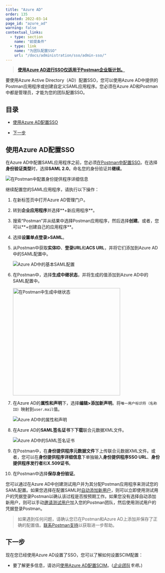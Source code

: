 ```yaml
---
title: "Azure AD"
order: 135
updated: 2022-03-14
page_id: "azure_ad"
warning: false
contextual_links:
  - type: section
    name: "前提条件"
  - type: link
    name: "为团队配置SSO"
    url: "/docs/administration/sso/admin-sso/"
---
```


> **[使用Azure AD进行SSO仅适用于Postman企业版计划。](https://www.postman.com/pricing)**

要使用Azure Active Directory（AD）配置SSO，您可以使用Azure AD中提供的Postman应用程序或创建自定义SAML应用程序。您必须在Azure AD和Postman中都是管理员，才能为您的团队配置SSO。

## 目录

* [使用Azure AD配置SSO](#使用Azure-AD配置SSO)

* [下一步](#下一步)

## 使用Azure AD配置SSO

在Azure AD中配置SAML应用程序之前，您必须[在Postman中配置SSO](/docs/administration/sso/admin-sso/)。在选择**身份验证类型**时，选择**SAML 2.0**。命名您的身份验证并**继续**。

<img alt="在Postman中配置身份提供程序详细信息" src="https://assets.postman.com/postman-docs/configure-identity-provider-details-v9.14.jpg"/>

继续配置您的SAML应用程序，请执行以下操作：

1. 在新标签页中打开Azure AD管理门户。
1. 转到**企业应用程序**并选择**+新应用程序**。
1. 搜索“Postman”并从结果中选择Postman应用程序，然后选择**创建**。或者，您可以**+创建自己的应用程序**。
1. 选择**设置单点登录>SAML**。
1. 从Postman中获取**实体ID**、**登录URL**和**ACS URL**，并将它们添加到Azure AD中的SAML配置中。

    <img alt="Azure AD中的基本SAML配置" src="https://assets.postman.com/postman-docs/basic-saml-config-azuread.jpg"/>
1. 在Postman中，选择**生成中继状态**，并将生成的值添加到Azure AD中的SAML配置中。

    <img alt="在Postman中生成中继状态" src="https://assets.postman.com/postman-docs/generate-relay-state-v9.14.jpg" width="350px"/>
1. 在Azure AD的**属性和声明**下，选择**编辑>添加新声明**。将`唯一用户标识符（名称ID）`映射到`user.mail`值。

    <img alt="Azure AD中的属性和声明" src="https://assets.postman.com/postman-docs/attributes-claims-config-azuread.jpg"/>
1. 在Azure AD的**SAML签名证书**下**下载**联合元数据XML文件。

    <img alt="Azure AD中的SAML签名证书" src="https://assets.postman.com/postman-docs/saml-signing-certificate-azuread.jpg"/>

1. 在Postman中，在**身份提供程序元数据文件**下上传联合元数据XML文件。或者，您可以在**身份提供程序详细信息**下单独输入**身份提供程序SSO URL**、**身份提供程序发行者**和**X.509证书**。

1. 在Postman中选择**保存身份验证**。

您可以通过在Azure AD中创建测试用户并为其分配Postman应用程序来测试您的SAML配置。如果您选择在配置SAML时[自动添加新用户](/docs/administration/sso/admin-sso/#automatically-adding-new-users)，则可以立即使用测试用户的凭据登录Postman以确认该过程是否按预期工作。如果您没有选择自动添加新用户，则可以手动[邀请测试用户](/docs/administration/managing-your-team/managing-your-team/#inviting-users)加入您的Postman团队，然后使用测试用户的凭据登录Postman。

> 如果遇到任何问题，请确认您已在Postman和Azure AD上添加并保存了正确的配置值。[联系Postman支持](https://www.postman.com/support/)以获取进一步帮助。

## 下一步

现在您已经使用Azure AD设置了SSO，您可以了解如何设置SCIM配置：

* 要了解更多信息，请访问[使用Azure AD配置SCIM](/docs/administration/scim-provisioning/configuring-scim-with-azure-ad/)。(_[企业团队](https://www.postman.com/pricing/)专用。_)